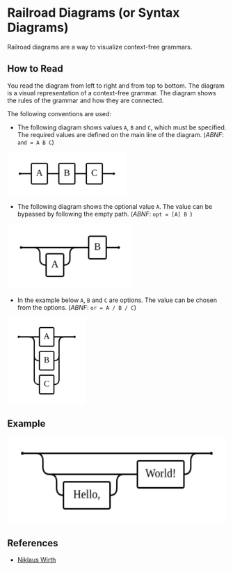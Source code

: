# Railroad Diagrams (or Syntax Diagrams)

Railroad diagrams are a way to visualize context-free grammars.

## How to Read

You read the diagram from left to right and from top to bottom. The diagram is a visual representation of a context-free
grammar. The diagram shows the rules of the grammar and how they are connected.

The following conventions are used:

- The following diagram shows values `A`, `B` and `C`, which must be specified. The required values are defined on the
  main line of the diagram. (_ABNF_: `and = A B C`)

<img src="./testdata/explain-and.svg" alt="explain-and" height="100">

- The following diagram shows the optional value `A`. The value can be bypassed by following the empty path.
  (_ABNF_: `opt = [A] B `)

<img src="./testdata/explain-optional.svg" alt="explain-optional" height="150">

- In the example below `A`, `B` and `C` are options. The value can be chosen from the options.
  (_ABNF_: `or = A / B / C`)

<img src="./testdata/explain-or.svg" alt="explain-or" height="200">

## Example

<img src="./testdata/example1.svg" alt="example1" height="200">

## References

- [Niklaus Wirth](https://www.research-collection.ethz.ch/bitstream/handle/20.500.11850/68910/eth-3059-01.pdf)
